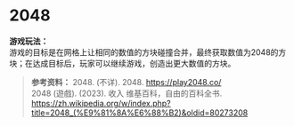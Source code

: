 # 2048  

**游戏玩法：**  
游戏的目标是在网格上让相同的数值的方块碰撞合并，最终获取数值为2048的方块；在达成目标后，玩家可以继续游戏，创造出更大数值的方块。

> **参考资料：**
> 2048. (不详). 2048.  https://play2048.co/  
> 2048 (遊戲). (2023). 收入 维基百科，自由的百科全书. https://zh.wikipedia.org/w/index.php?title=2048_(%E9%81%8A%E6%88%B2)&oldid=80273208
